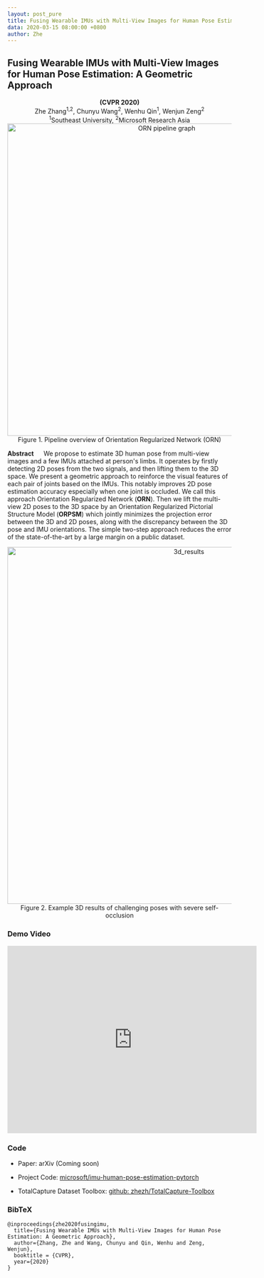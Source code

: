 ```yaml
---
layout: post_pure
title: Fusing Wearable IMUs with Multi-View Images for Human Pose Estimation: A Geometric Approach
data: 2020-03-15 08:00:00 +0800
author: Zhe
---
```


## Fusing Wearable IMUs with Multi-View Images for Human Pose Estimation: A Geometric Approach

<center> <b>(CVPR 2020)</b> </center>

<center>Zhe Zhang<sup>1,2</sup>, Chunyu Wang<sup>2</sup>, Wenhu Qin<sup>1</sup>, Wenjun Zeng<sup>2</sup></center>
<center><sup>1</sup>Southeast University, <sup>2</sup>Microsoft Research Asia</center>




<center><img src="../src/orn_pipeline.png" width = "700" alt="ORN pipeline graph" align=center/></center>
<center>Figure 1. Pipeline overview of Orientation Regularized Network (ORN)</center>

**Abstract**
&emsp; We propose to estimate 3D human pose from multi-view images and a few IMUs attached at person's limbs. It operates by firstly detecting 2D poses from the two signals, and then lifting them to the 3D space. We present a geometric approach to reinforce the visual features of each pair of joints based on the IMUs. This notably improves 2D pose estimation accuracy especially when one joint is occluded. We call this approach Orientation Regularized Network (**ORN**).  Then we lift the multi-view 2D poses to the 3D space by an Orientation Regularized Pictorial Structure Model (**ORPSM**) which jointly minimizes the projection error between the 3D and 2D poses, along with the discrepancy between the 3D pose and IMU orientations. The simple two-step approach reduces the error of the state-of-the-art by a large margin on a public dataset.


<center><img src="../src/3d_results.png" width = "800" alt="3d_results" align=center/></center>
<center>Figure 2. Example 3D results of challenging poses with severe self-occlusion</center>



### Demo Video

<iframe width="560" height="420" src="https://www.youtube.com/embed/-OhMsfsuRYI" frameborder="0" allow="accelerometer; autoplay; encrypted-media; gyroscope; picture-in-picture" allowfullscreen></iframe>



### Code
- Paper: arXiv (Coming soon)

- Project Code:  [microsoft/imu-human-pose-estimation-pytorch](https://github.com/microsoft/imu-human-pose-estimation-pytorch)

- TotalCapture Dataset Toolbox: [github: zhezh/TotalCapture-Toolbox](https://github.com/zhezh/TotalCapture-Toolbox)



### BibTeX

```
@inproceedings{zhe2020fusingimu,
  title={Fusing Wearable IMUs with Multi-View Images for Human Pose Estimation: A Geometric Approach},
  author={Zhang, Zhe and Wang, Chunyu and Qin, Wenhu and Zeng, Wenjun},
  booktitle = {CVPR},
  year={2020}
}
```


